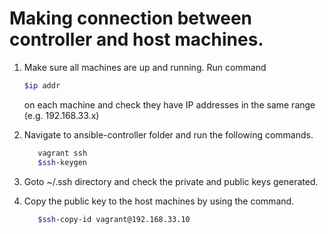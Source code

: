 # Making connection between controller and host machines. 

1. Make sure all machines are up and running. Run command
   ```sh
   $ip addr
   ```
   on each machine and check they have  IP addresses in the same range (e.g. 192.168.33.x)
   
2. Navigate to ansible-controller folder and run the following commands.
   ```sh
      vagrant ssh
      $ssh-keygen
   ```

3. Goto ~/.ssh directory and check the private and public keys generated.

4. Copy the public key to the host machines by using the command.
   ```sh
      $ssh-copy-id vagrant@192.168.33.10
   ```
